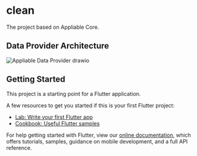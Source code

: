 # clean

The project based on Appliable Core.

## Data Provider Architecture
![Appliable Data Provider drawio](https://user-images.githubusercontent.com/10762970/140954453-f0746180-f42b-4f36-8fb1-04e4e5de9495.png)


## Getting Started

This project is a starting point for a Flutter application.

A few resources to get you started if this is your first Flutter project:

- [Lab: Write your first Flutter app](https://flutter.dev/docs/get-started/codelab)
- [Cookbook: Useful Flutter samples](https://flutter.dev/docs/cookbook)

For help getting started with Flutter, view our
[online documentation](https://flutter.dev/docs), which offers tutorials,
samples, guidance on mobile development, and a full API reference.
